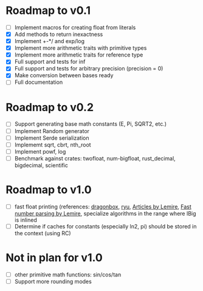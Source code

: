 # Roadmap to v0.1
- [ ] Implement macros for creating float from literals
- [x] Add methods to return inexactness
- [x] Implement +-*/ and exp/log
- [x] Implement more arithmetic traits with primitive types
- [x] Implement more arithmetic traits for reference type
- [x] Full support and tests for inf
- [x] Full support and tests for arbitrary precision (precision = 0)
- [x] Make conversion between bases ready
- [ ] Full documentation

# Roadmap to v0.2
- [ ] Support generating base math constants (E, Pi, SQRT2, etc.)
- [ ] Implement Random generator
- [ ] Implement Serde serialization
- [ ] Implememt sqrt, cbrt, nth_root
- [ ] Implement powf, log
- [ ] Benchmark against crates: twofloat, num-bigfloat, rust_decimal, bigdecimal, scientific

# Roadmap to v1.0
- [ ] fast float printing (references: [dragonbox](https://github.com/jk-jeon/dragonbox), [ryu](https://lib.rs/crates/ryu-js), [Articles by Lemire](https://arxiv.org/search/cs?searchtype=author&query=Lemire%2C+D), [Fast number parsing by Lemire](https://arxiv.org/pdf/2101.11408.pdf), specialize algorithms in the range where IBig is inlined
- [ ] Determine if caches for constants (especially ln2, pi) should be stored in the context (using RC)

# Not in plan for v1.0
- [ ] other primitive math functions: sin/cos/tan
- [ ] Support more rounding modes
